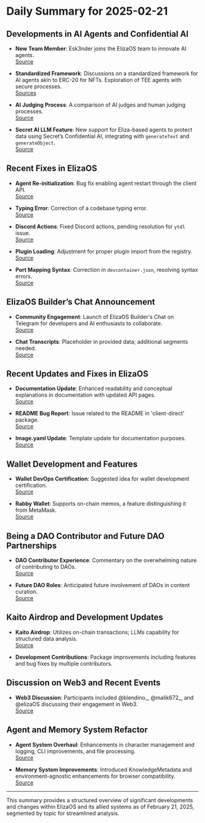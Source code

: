 # Daily Summary for 2025-02-21

## Developments in AI Agents and Confidential AI
- **New Team Member**: Esk3nder joins the ElizaOS team to innovate AI agents.  
  [Source](https://twitter.com/elizaOS/status/1893004647503122908)
  
- **Standardized Framework**: Discussions on a standardized framework for AI agents akin to ERC-20 for NFTs. Exploration of TEE agents with secure processes.  
  [Sources](https://twitter.com/0xwitchy/status/1892754034022387997) 

- **AI Judging Process**: A comparison of AI judges and human judging processes.  
  [Source](https://twitter.com/dankvr/status/1892726287833162145)

- **Secret AI LLM Feature**: New support for Eliza-based agents to protect data using Secret’s Confidential AI, integrating with `generateText` and `generateObject`.  
  [Source](https://github.com/elizaOS/eliza/pull/3615)

## Recent Fixes in ElizaOS
- **Agent Re-initialization**: Bug fix enabling agent restart through the client API.  
  [Source](https://github.com/elizaOS/eliza/pull/3618)

- **Typing Error**: Correction of a codebase typing error.  
  [Source](https://github.com/elizaOS/eliza/pull/3617)

- **Discord Actions**: Fixed Discord actions, pending resolution for `ytdl` issue.  
  [Source](https://github.com/elizaOS/eliza/pull/3608)

- **Plugin Loading**: Adjustment for proper plugin import from the registry.  
  [Source](https://github.com/elizaOS/eliza/pull/3611)

- **Port Mapping Syntax**: Correction in `devcontainer.json`, resolving syntax errors.  
  [Source](https://github.com/elizaOS/eliza/pull/3616)

## ElizaOS Builder’s Chat Announcement
- **Community Engagement**: Launch of ElizaOS Builder's Chat on Telegram for developers and AI enthusiasts to collaborate.  
  [Source](https://twitter.com/ai16zdao/status/1893003669123092632)

- **Chat Transcripts**: Placeholder in provided data; additional segments needed.  
  [Source](https://discord.com/channels/1253563208833433701/1326603270893867064)

## Recent Updates and Fixes in ElizaOS
- **Documentation Update**: Enhanced readability and conceptual explanations in documentation with updated API pages.  
  [Source](https://github.com/elizaOS/eliza/pull/3605)

- **README Bug Report**: Issue related to the README in 'client-direct' package.  
  [Source](https://github.com/elizaOS/eliza/issues/3604)

- **Image.yaml Update**: Template update for documentation purposes.  
  [Source](https://github.com/elizaOS/eliza/pull/3607)

## Wallet Development and Features
- **Wallet DevOps Certification**: Suggested idea for wallet development certification.  
  [Source](https://twitter.com/dankvr/status/1893030313548275746)

- **Rabby Wallet**: Supports on-chain memos, a feature distinguishing it from MetaMask.  
  [Source](https://twitter.com/dankvr/status/1893013219771310166)

## Being a DAO Contributor and Future DAO Partnerships
- **DAO Contributor Experience**: Commentary on the overwhelming nature of contributing to DAOs.  
  [Source](https://twitter.com/dankvr/status/1892985968359092691)

- **Future DAO Roles**: Anticipated future involvement of DAOs in content curation.  
  [Source](https://twitter.com/dankvr/status/1892953416873214114)

## Kaito Airdrop and Development Updates
- **Kaito Airdrop**: Utilizes on-chain transactions; LLMs capability for structured data analysis.  
  [Source](https://twitter.com/dankvr/status/1892733471757394141)

- **Development Contributions**: Package improvements including features and bug fixes by multiple contributors.

## Discussion on Web3 and Recent Events
- **Web3 Discussion**: Participants included @blendino_, @malik672_, and @elizaOS discussing their engagement in Web3.  
  [Source](https://twitter.com/shawmakesmagic/status/1892776488488878496)

## Agent and Memory System Refactor
- **Agent System Overhaul**: Enhancements in character management and logging, CLI improvements, and file processing.  
  [Source](https://github.com/elizaOS/eliza/pull/3613)

- **Memory System Improvements**: Introduced KnowledgeMetadata and environment-agnostic enhancements for browser compatibility.  
  [Source](https://github.com/elizaOS/eliza/pull/3606)

---

This summary provides a structured overview of significant developments and changes within ElizaOS and its allied systems as of February 21, 2025, segmented by topic for streamlined analysis.
